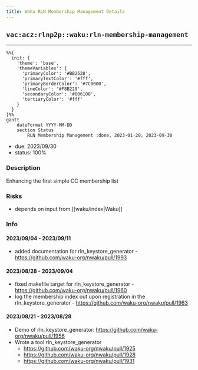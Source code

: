 ```yaml
---
title: Waku RLN Membership Management Details
---
```

## `vac:acz:rlnp2p::waku:rln-membership-management`
---

```mermaid
%%{ 
  init: { 
    'theme': 'base', 
    'themeVariables': { 
      'primaryColor': '#BB2528', 
      'primaryTextColor': '#fff', 
      'primaryBorderColor': '#7C0000', 
      'lineColor': '#F8B229', 
      'secondaryColor': '#006100', 
      'tertiaryColor': '#fff' 
    } 
  } 
}%%
gantt
	dateFormat YYYY-MM-DD 
	section Status
		RLN Membership Management :done, 2023-01-20, 2023-09-30
```
- due: 2023/09/30
- status: 100%

### Description
Enhancing the first simple CC membership list

### Risks
- depends on input from [[waku/index|Waku]]

### Info

#### 2023/09/04 - 2023/09/11

* added documentation for rln_keystore_generator - https://github.com/waku-org/nwaku/pull/1993

#### 2023/08/28 - 2023/09/04

* fixed makefile target for rln_keystore_generator - https://github.com/waku-org/nwaku/pull/1960
* log the membership index out upon registration in the rln_keystore_generator - https://github.com/waku-org/nwaku/pull/1963

#### 2023/08/21 - 2023/08/28

* Demo of rln_keystore_generator: https://github.com/waku-org/nwaku/pull/1956
* Wrote a tool rln_keystore_generator
  * https://github.com/waku-org/nwaku/pull/1925
  * https://github.com/waku-org/nwaku/pull/1928
  * https://github.com/waku-org/nwaku/pull/1931
